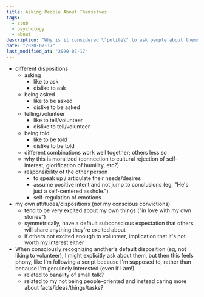 ```yaml
---
title: Asking People About Themselves
tags:
  - stub
  - psychology
  - about
description: "Why is it considered \"polite\" to ask people about themselves? And why do I struggle with that?"
date: "2020-07-17"
last_modified_at: "2020-07-17"
---
```


* different dispositions
  * asking
    * like to ask
    * dislike to ask
  * being asked
    * like to be asked
    * dislike to be asked
  * telling/volunteer
    * like to tell/volunteer
    * dislike to tell/volunteer
  * being told
    * like to be told
    * dislike to be told
  * different combinations work well together; others less so
  * why this is moralized (connection to cultural rejection of self-interest, glorification of humility, etc?)
  * responsibility of the other person
    * to speak up / articulate their needs/desires
    * assume positive intent and not jump to conclusions (eg, "He's just a self-centered asshole.")
    * self-regulation of emotions
* my own attitudes/dispositions (_not_ my conscious convictions)
  * tend to be very excited about my own things ("in love with my own stories")
  * symmetrically, have a default subconscious expectation that others will share anything they're excited about
  * if others not excited enough to volunteer, implication that it's not worth my interest either
* When consciously recognizing another's default disposition (eg, not liking to volunteer), I might explicitly ask about them, but then this feels phony, like I'm following a script because I'm supposed to, rather than because I'm genuinely interested (even if I am!).
  * related to banality of small talk?
  * related to my not being people-oriented and instead caring more about facts/ideas/things/tasks?
